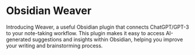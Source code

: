 # Obsidian Weaver

Introducing Weaver, a useful Obsidian plugin that connects ChatGPT/GPT-3 to your note-taking workflow. This plugin makes it easy to access AI-generated suggestions and insights within Obsidian, helping you improve your writing and brainstorming process.
